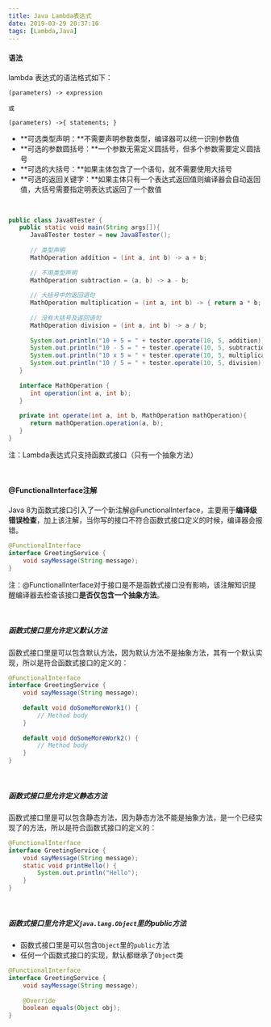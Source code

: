 ```yaml
---
title: Java Lambda表达式
date: 2019-03-29 20:37:16
tags: [Lambda,Java]
---
```


#### 语法

lambda 表达式的语法格式如下：

```
(parameters) -> expression

或

(parameters) ->{ statements; }
```

- **可选类型声明：**不需要声明参数类型，编译器可以统一识别参数值
- **可选的参数圆括号：**一个参数无需定义圆括号，但多个参数需要定义圆括号
- **可选的大括号：**如果主体包含了一个语句，就不需要使用大括号
- **可选的返回关键字：**如果主体只有一个表达式返回值则编译器会自动返回值，大括号需要指定明表达式返回了一个数值

<!--more-->

<br/>



```java
public class Java8Tester {
   public static void main(String args[]){
      Java8Tester tester = new Java8Tester();
       
      // 类型声明
      MathOperation addition = (int a, int b) -> a + b;
        
      // 不用类型声明
      MathOperation subtraction = (a, b) -> a - b;
        
      // 大括号中的返回语句
      MathOperation multiplication = (int a, int b) -> { return a * b; };
        
      // 没有大括号及返回语句
      MathOperation division = (int a, int b) -> a / b;
        
      System.out.println("10 + 5 = " + tester.operate(10, 5, addition));
      System.out.println("10 - 5 = " + tester.operate(10, 5, subtraction));
      System.out.println("10 x 5 = " + tester.operate(10, 5, multiplication));
      System.out.println("10 / 5 = " + tester.operate(10, 5, division));
   }
    
   interface MathOperation {
      int operation(int a, int b);
   }
    
   private int operate(int a, int b, MathOperation mathOperation){
      return mathOperation.operation(a, b);
   }
}
```

注：Lambda表达式只支持函数式接口（只有一个抽象方法）

<br/>



#### **@FunctionalInterface**注解

Java 8为函数式接口引入了一个新注解@FunctionalInterface，主要用于**编译级错误检查**，加上该注解，当你写的接口不符合函数式接口定义的时候，编译器会报错。

```java
@FunctionalInterface
interface GreetingService {
    void sayMessage(String message);
}
```

注：@FunctionalInterface对于接口是不是函数式接口没有影响，该注解知识提醒编译器去检查该接口**是否仅包含一个抽象方法**。

<br/>



##### 函数式接口里允许定义默认方法

函数式接口里是可以包含默认方法，因为默认方法不是抽象方法，其有一个默认实现，所以是符合函数式接口的定义的：

```java
@FunctionalInterface
interface GreetingService {
    void sayMessage(String message);
    
    default void doSomeMoreWork1() {
        // Method body
    }
    
    default void doSomeMoreWork2() {
        // Method body
    }
}
```

<br/>



##### 函数式接口里允许定义静态方法

函数式接口里是可以包含静态方法，因为静态方法不能是抽象方法，是一个已经实现了的方法，所以是符合函数式接口的定义的：

```java
@FunctionalInterface
interface GreetingService {
    void sayMessage(String message);
    static void printHello() {
        System.out.println("Hello");
    }
}
```

<br/>



##### 函数式接口里允许定义`java.lang.Object`里的public方法

- 函数式接口里是可以包含`Object`里的`public`方法
- 任何一个函数式接口的实现，默认都继承了`Object`类

```java
@FunctionalInterface
interface GreetingService {
    void sayMessage(String message);
    
    @Override
    boolean equals(Object obj);
}
```

<br/>